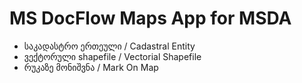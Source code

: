# MS DocFlow Maps App for MSDA

* საკადასტრო ერთეული / Cadastral Entity
* ვექტორული shapefile / Vectorial Shapefile
* რუკაზე მონიშვნა / Mark On Map



<!--
## Visual example
https://urban.tbilisi.gov.ge/#/home/applications/8374/7614/form
http://maps.tbilisi.gov.ge:3000/map

## OpenLayers library
https://openlayers.org
https://www.npmjs.com/package/ol
-->
